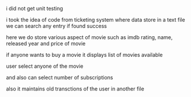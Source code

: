 i did not get unit testing

i took the idea of code from ticketing system where data store in a text file
we can search any entry if found success

here we do store various aspect of movie such as imdb rating, name, released year and price of movie

if anyone wants to buy a movie it displays list of movies available

user select anyone of the movie

and also can select number of subscriptions


also it maintains old transctions of the user in another file


